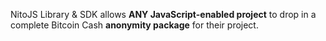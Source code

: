 NitoJS Library & SDK allows __ANY JavaScript-enabled project__ to drop in a complete Bitcoin Cash __anonymity package__ for their project.
